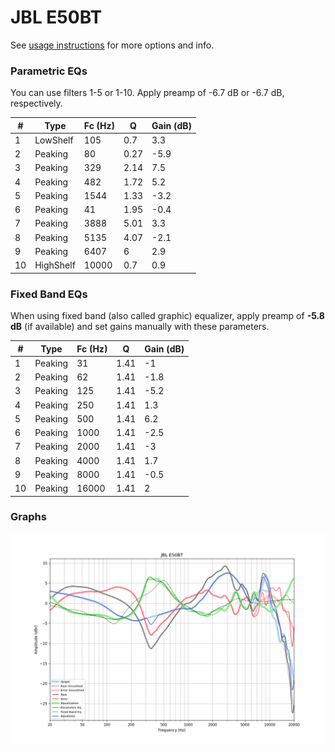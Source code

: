 # JBL E50BT
See [usage instructions](https://github.com/jaakkopasanen/AutoEq#usage) for more options and info.

### Parametric EQs
You can use filters 1-5 or 1-10. Apply preamp of -6.7 dB or -6.7 dB, respectively.

|   # | Type      |   Fc (Hz) |    Q |   Gain (dB) |
|-----|-----------|-----------|------|-------------|
|   1 | LowShelf  |       105 | 0.7  |         3.3 |
|   2 | Peaking   |        80 | 0.27 |        -5.9 |
|   3 | Peaking   |       329 | 2.14 |         7.5 |
|   4 | Peaking   |       482 | 1.72 |         5.2 |
|   5 | Peaking   |      1544 | 1.33 |        -3.2 |
|   6 | Peaking   |        41 | 1.95 |        -0.4 |
|   7 | Peaking   |      3888 | 5.01 |         3.3 |
|   8 | Peaking   |      5135 | 4.07 |        -2.1 |
|   9 | Peaking   |      6407 | 6    |         2.9 |
|  10 | HighShelf |     10000 | 0.7  |         0.9 |

### Fixed Band EQs
When using fixed band (also called graphic) equalizer, apply preamp of **-5.8 dB** (if available) and set gains manually with these parameters.

|   # | Type    |   Fc (Hz) |    Q |   Gain (dB) |
|-----|---------|-----------|------|-------------|
|   1 | Peaking |        31 | 1.41 |        -1   |
|   2 | Peaking |        62 | 1.41 |        -1.8 |
|   3 | Peaking |       125 | 1.41 |        -5.2 |
|   4 | Peaking |       250 | 1.41 |         1.3 |
|   5 | Peaking |       500 | 1.41 |         6.2 |
|   6 | Peaking |      1000 | 1.41 |        -2.5 |
|   7 | Peaking |      2000 | 1.41 |        -3   |
|   8 | Peaking |      4000 | 1.41 |         1.7 |
|   9 | Peaking |      8000 | 1.41 |        -0.5 |
|  10 | Peaking |     16000 | 1.41 |         2   |

### Graphs
![](./JBL%20E50BT.png)
